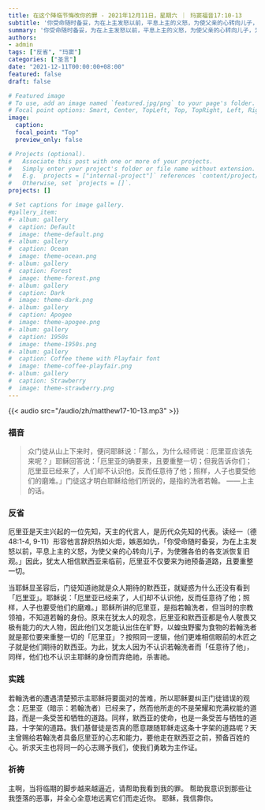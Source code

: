 ```yaml
---
title: 在这个降临节悔改你的罪 - 2021年12月11日，星期六 ｜ 玛窦福音17:10-13
subtitle: '你受命随时备妥，为在上主发怒以前，平息上主的义怒，为使父亲的心转向儿子，为使雅各伯的各支派恢复旧观。'
summary: '你受命随时备妥，为在上主发怒以前，平息上主的义怒，为使父亲的心转向儿子，为使雅各伯的各支派恢复旧观。'
authors:
- admin
tags: ["反省", "玛窦"]
categories: ["圣言"]
date: "2021-12-11T00:00:00+08:00"
featured: false
draft: false

# Featured image
# To use, add an image named `featured.jpg/png` to your page's folder.
# Focal point options: Smart, Center, TopLeft, Top, TopRight, Left, Right, BottomLeft, Bottom, BottomRight
image:
  caption:
  focal_point: "Top"
  preview_only: false

# Projects (optional).
#   Associate this post with one or more of your projects.
#   Simply enter your project's folder or file name without extension.
#   E.g. `projects = ["internal-project"]` references `content/project/deep-learning/index.md`.
#   Otherwise, set `projects = []`.
projects: []

# Set captions for image gallery.
#gallery_item:
#- album: gallery
#  caption: Default
#  image: theme-default.png
#- album: gallery
#  caption: Ocean
#  image: theme-ocean.png
#- album: gallery
#  caption: Forest
#  image: theme-forest.png
#- album: gallery
#  caption: Dark
#  image: theme-dark.png
#- album: gallery
#  caption: Apogee
#  image: theme-apogee.png
#- album: gallery
#  caption: 1950s
#  image: theme-1950s.png
#- album: gallery
#  caption: Coffee theme with Playfair font
#  image: theme-coffee-playfair.png
#- album: gallery
#  caption: Strawberry
#  image: theme-strawberry.png
---
```


{{< audio src="/audio/zh/matthew17-10-13.mp3" >}}

### 福音
> 众门徒从山上下来时，便问耶稣说：「那么，为什么经师说：厄里亚应该先来呢？」耶稣回答说：「厄里亚的确要来，且要重整一切；但我告诉你们；厄里亚已经来了，人们却不认识他，反而任意待了他；照样，人子也要受他们的磨难。」门徒这才明白耶稣给他们所说的，是指的洗者若翰。 ——上主的话。

### 反省
厄里亚是天主兴起的一位先知，天主的代言人，是历代众先知的代表。读经一（德48:1-4, 9-11）形容他言辞炽热如火炬，嫉恶如仇，「你受命随时备妥，为在上主发怒以前，平息上主的义怒，为使父亲的心转向儿子，为使雅各伯的各支派恢复旧观。」因此，犹太人相信默西亚来临前，厄里亚不仅要来为祂预备道路，且要重整一切。

当耶稣显圣容后，门徒知道祂就是众人期待的默西亚，就疑惑为什么还没有看到「厄里亚」。耶稣说：「厄里亚已经来了，人们却不认识他，反而任意待了他；照样，人子也要受他们的磨难。」耶稣所讲的厄里亚，是指若翰洗者，但当时的宗教领袖，不知道若翰的身份。原来在犹太人的观念，厄里亚和默西亚都是令人敬畏又极有能力的大人物，因此他们又怎能认出住在旷野，以蝗虫野蜜为食物的若翰洗者就是那位要来重整一切的「厄里亚」？按照同一逻辑，他们更难相信眼前的木匠之子就是他们期待的默西亚。为此，犹太人因为不认识若翰洗者而「任意待了他」，同样，他们也不认识主耶稣的身份而弃绝祂，杀害祂。

### 实践
若翰洗者的遭遇清楚预示主耶稣将要面对的苦难，所以耶稣要纠正门徒错误的观念：厄里亚（暗示：若翰洗者）已经来了，然而他所走的不是荣耀和充满权能的道路，而是一条受苦和牺牲的道路。同样，默西亚的使命，也是一条受苦与牺牲的道路，十字架的道路。我们基督徒是否真的愿意跟随耶稣走这条十字架的道路呢？天主曾赐给若翰洗者具备厄里亚的心志和能力，要他走在默西亚之前，预备百姓的心。祈求天主也将同一的心志赐予我们，使我们勇敢为主作证。

### 祈祷
主啊，当将临期的脚步越来越逼近，请帮助我看到我的罪。 帮助我意识到那些让我堕落的恶事，并全心全意地远离它们而走近你。 耶稣，我信靠你。
